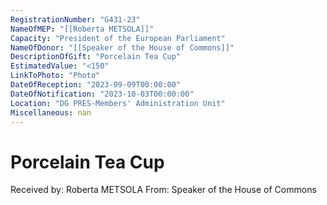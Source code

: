 ```yaml
---
RegistrationNumber: "G431-23"
NameOfMEP: "[[Roberta METSOLA]]"
Capacity: "President of the European Parliament"
NameOfDonor: "[[Speaker of the House of Commons]]"
DescriptionOfGift: "Porcelain Tea Cup"
EstimatedValue: "<150"
LinkToPhoto: "Photo"
DateOfReception: "2023-09-09T00:00:00"
DateOfNotification: "2023-10-03T00:00:00"
Location: "DG PRES-Members' Administration Unit"
Miscellaneous: nan
---
```


# Porcelain Tea Cup

Received by: Roberta METSOLA
From: Speaker of the House of Commons

